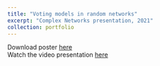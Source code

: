 ```yaml
---
title: "Voting models in random networks"
excerpt: "Complex Networks presentation, 2021"
collection: portfolio
---
```


Download poster [here](http://vedang-joshi.github.io/files/mdm3_3.pdf)<br/>
Watch the video presentation [here](https://youtu.be/WNfy_osoVeU)
